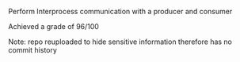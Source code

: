 Perform Interprocess communication with a producer and consumer

Achieved a grade of 96/100

Note: repo reuploaded to hide sensitive information therefore has no commit history
